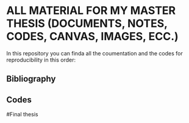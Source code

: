 # ALL MATERIAL FOR MY MASTER THESIS (DOCUMENTS, NOTES, CODES, CANVAS, IMAGES, ECC.)

In this repository you can finda all the coumentation and the codes for reproducibility in this order:

## Bibliography

## Codes

#Final thesis
